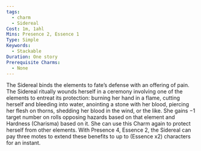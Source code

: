 ```yaml
---
tags:
  - charm
  - Sidereal
Cost: 1m, 1ahl
Mins: Presence 2, Essence 1
Type: Simple
Keywords:
  - Stackable
Duration: One story
Prerequisite Charms:
  - None
---
```

The Sidereal binds the elements to fate’s defense with an offering of pain. The Sidereal ritually wounds herself in a ceremony involving one of the elements to entreat its protection: burning her hand in a flame, cutting herself and bleeding into water, anointing a stone with her blood, piercing her flesh on thorns, shedding her blood in the wind, or the like. She gains −1 target number on rolls opposing hazards based on that element and Hardness (Charisma) based on it. She can use this Charm again to protect herself from other elements. With Presence 4, Essence 2, the Sidereal can pay three motes to extend these benefits to up to (Essence x2) characters for an instant.